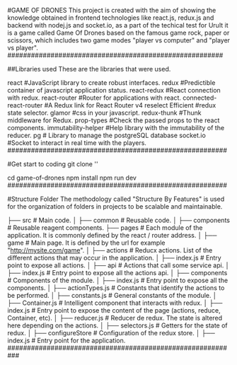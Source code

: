 #GAME OF DRONES
This project is created with the aim of showing the knowledge obtained in frontend technologies like react.js, redux.js and backend with nodej.js and socket.io, as a part of the techical test for UruIt  it is a game called Game Of Drones based on the famous game rock, paper or scissors, which includes two game modes "player vs computer" and "player vs player".
#######################################################

##Libraries used
These are the libraries that were used.

react                   #JavaScript library to create robust interfaces.
redux                   #Predictible container of javascript application status.
react-redux             #React connection with redux.
react-router            #Router for applications with react.
connected-react-router  #A Redux link for React Router v4
reselect Efficient      #redux state selector.
glamor                  #css in your javascript.
redux-thunk             #Thunk middleware for Redux.
prop-types              #Check the passed props to the react components.
immutability-helper     #Help library with the immutability of the reducer.
pg                      # Library to manage the postgreSQL database
socket.io               #Socket to interact in real time with the players.
########################################################

#Get start to coding
git clone ''

cd game-of-drones
npm install
npm run dev
########################################################

#Structure Folder
The methodology called "Structure By Features" is used for the organization of folders in projects to be scalable and maintainable.

├── src               # Main code.
│ ├── common          # Reusable code.
│ ├── components      # Reusable reagent components.
├── pages             # Each module of the application. It is commonly defined by the react / router address.
│ ├── game            # Main page. It is defined by the url for example "http://mysite.com/game".
│ ├── actions         # Reducx actions. List of the different actions that may occur in the application.
│ ├── index.js        # Entry point to expose all actions.
│ ├── api             # Actions that call some service api.
│ ├── index.js        # Entry point to expose all the actions api.
│ ├── components      # Components of the module.
│ ├── index.js        # Entry point to expose all the components.
│ ├── actionTypes.js  # Constants that identify the actions to be performed.
│ ├── constants.js    # General constants of the module.
│ ├── Container.js    # Intelligent component that interacts with redux.
│ ├── index.js        # Entry point to expose the content of the page (actions, reduce, Container, etc).
│ ├── reducer.js      # Reducer de redux. The state is altered here depending on the actions.
│ ├── selectors.js    # Getters for the state of redux.
│ ├── configureStore  # Configuration of the redux store.
│ ├── index.js        # Entry point for the application.
###########################################################